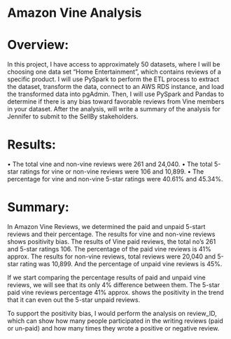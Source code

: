 # Amazon Vine Analysis

# Overview:

In this project, I have access to approximately 50 datasets, where I will be choosing one data set “Home Entertainment”, which contains reviews of a specific product. I will use PySpark to perform the ETL process to extract the dataset, transform the data, connect to an AWS RDS instance, and load the transformed data into pgAdmin. Then, I will use PySpark and Pandas to determine if there is any bias toward favorable reviews from Vine members in your dataset. After the analysis, will write a summary of the analysis for Jennifer to submit to the SellBy stakeholders.

# Results:
 
•	The total vine and non-vine reviews were 261 and 24,040.
•	The total 5-star ratings for vine or non-vine reviews were 106 and 10,899.
•	The percentage for vine and non-vine 5-star ratings were 40.61% and 45.34%.

# Summary:

In Amazon Vine Reviews, we determined the paid and unpaid 5-start reviews and their percentage. The results for vine and non-vine reviews shows positivity bias.
The results of Vine paid reviews, the total no’s 261 and 5-star ratings 106. The percentage of the paid vine reviews is 41% approx. The results for non-vine reviews, total reviews were 20,040 and 5-star rating was 10,899. And the percentage of unpaid vine reviews is 45%.

If we start comparing the percentage results of paid and unpaid vine reviews, we will see that its only 4% difference between them. The 5-star paid vine reviews percentage 41% approx. shows the positivity in the trend that it can even out the 5-star unpaid reviews. 

To support the positivity bias, I would perform the analysis on review_ID, which can show how many people participated in the writing reviews (paid or un-paid) and how many times they wrote a positive or negative review.
